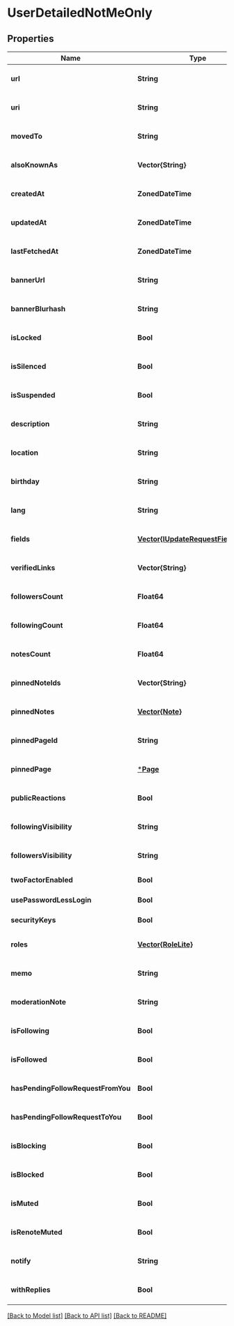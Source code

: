 # UserDetailedNotMeOnly


## Properties
Name | Type | Description | Notes
------------ | ------------- | ------------- | -------------
**url** | **String** |  | [default to nothing]
**uri** | **String** |  | [default to nothing]
**movedTo** | **String** |  | [default to nothing]
**alsoKnownAs** | **Vector{String}** |  | [default to nothing]
**createdAt** | **ZonedDateTime** |  | [default to nothing]
**updatedAt** | **ZonedDateTime** |  | [default to nothing]
**lastFetchedAt** | **ZonedDateTime** |  | [default to nothing]
**bannerUrl** | **String** |  | [default to nothing]
**bannerBlurhash** | **String** |  | [default to nothing]
**isLocked** | **Bool** |  | [default to nothing]
**isSilenced** | **Bool** |  | [default to nothing]
**isSuspended** | **Bool** |  | [default to nothing]
**description** | **String** |  | [default to nothing]
**location** | **String** |  | [default to nothing]
**birthday** | **String** |  | [default to nothing]
**lang** | **String** |  | [default to nothing]
**fields** | [**Vector{IUpdateRequestFieldsInner}**](IUpdateRequestFieldsInner.md) |  | [default to nothing]
**verifiedLinks** | **Vector{String}** |  | [default to nothing]
**followersCount** | **Float64** |  | [default to nothing]
**followingCount** | **Float64** |  | [default to nothing]
**notesCount** | **Float64** |  | [default to nothing]
**pinnedNoteIds** | **Vector{String}** |  | [default to nothing]
**pinnedNotes** | [**Vector{Note}**](Note.md) |  | [default to nothing]
**pinnedPageId** | **String** |  | [default to nothing]
**pinnedPage** | [***Page**](Page.md) |  | [default to nothing]
**publicReactions** | **Bool** |  | [default to nothing]
**followingVisibility** | **String** |  | [default to nothing]
**followersVisibility** | **String** |  | [default to nothing]
**twoFactorEnabled** | **Bool** |  | [default to false]
**usePasswordLessLogin** | **Bool** |  | [default to false]
**securityKeys** | **Bool** |  | [default to false]
**roles** | [**Vector{RoleLite}**](RoleLite.md) |  | [default to nothing]
**memo** | **String** |  | [default to nothing]
**moderationNote** | **String** |  | [default to nothing]
**isFollowing** | **Bool** |  | [default to nothing]
**isFollowed** | **Bool** |  | [default to nothing]
**hasPendingFollowRequestFromYou** | **Bool** |  | [default to nothing]
**hasPendingFollowRequestToYou** | **Bool** |  | [default to nothing]
**isBlocking** | **Bool** |  | [default to nothing]
**isBlocked** | **Bool** |  | [default to nothing]
**isMuted** | **Bool** |  | [default to nothing]
**isRenoteMuted** | **Bool** |  | [default to nothing]
**notify** | **String** |  | [default to nothing]
**withReplies** | **Bool** |  | [default to nothing]


[[Back to Model list]](../README.md#models) [[Back to API list]](../README.md#api-endpoints) [[Back to README]](../README.md)


